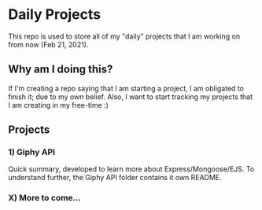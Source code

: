 # Daily Projects
This repo is used to store all of my "daily" projects that I am working on from now (Feb 21, 2021).
## Why am I doing this?
If I'm creating a repo saying that I am starting a project, I am obligated to finish it; due to my own belief. 
Also, I want to start tracking my projects that I am creating in my free-time :)
## Projects
### 1) Giphy API
Quick summary, developed to learn more about Express/Mongoose/EJS. To understand further, the Giphy API folder contains it own README.
### X) More to come...
